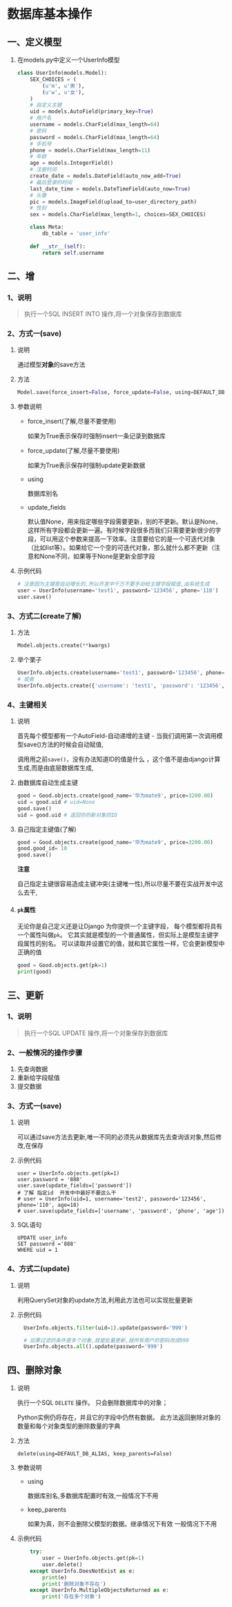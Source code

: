 # 数据库基本操作

## 一、定义模型

1. 在models.py中定义一个UserInfo模型

   ```python
   class UserInfo(models.Model):
       SEX_CHOICES = (
           (u'm', u'男'),
           (u'w', u'女'),
       )
       # 自定义主键
       uid = models.AutoField(primary_key=True)
       # 用户名
       username = models.CharField(max_length=64)
       # 密码
       password = models.CharField(max_length=64)
       # 手机号
       phone = models.CharField(max_length=11)
       # 年龄
       age = models.IntegerField()
       # 注册时间
       create_date = models.DateField(auto_now_add=True)
       # 最后登录的时间
       last_date_time = models.DateTimeField(auto_now=True)
       # 头像
       pic = models.ImageField(upload_to=user_directory_path)
       # 性别
       sex = models.CharField(max_length=1, choices=SEX_CHOICES)
   
       class Meta:
           db_table = 'user_info'
   	
       def __str__(self):
           return self.username
   
   ```

## 二、增

### 1、说明

> 执行一个SQL INSERT INTO  操作,将一个对象保存到数据库

### 2、方式一(save)

1. 说明

   通过模型**对象**的save方法

2. 方法

   ```python
   Model.save(force_insert=False, force_update=False, using=DEFAULT_DB_ALIAS, update_fields=None)
   ```

3. 参数说明

   - force_insert(了解,尽量不要使用)

     如果为True表示保存时强制insert一条记录到数据库

   - force_update(了解,尽量不要使用)

     如果为True表示保存时强制update更新数据

   - using

     数据库别名

   - update_fields

     默认值None，用来指定哪些字段需要更新，别的不更新。默认是None，这样所有字段都会更新一遍。有时候字段很多而我们只需要更新很少的字段，可以用这个参数来提高一下效率。注意要给它的是一个可迭代对象（比如list等）。如果给它一个空的可迭代对象，那么就什么都不更新（注意和None不同，如果等于None是更新全部字段

4. 示例代码

   ```python
   # 注意因为主键是自动增长的,所以开发中千万不要手动给主键字段赋值,由系统生成
   user = UserInfo(username='test1', password='123456', phone='110')
   user.save()
   ```

### 3、方式二(create了解)

1. 方法

   ```python
   Model.objects.create(**kwargs)
   ```

2. 举个栗子

   ```python
   UserInfo.objects.create(username='test1', password='123456', phone='110')
   # 或者
   UserInfo.objects.create({'username': 'test1', 'password': '123456', 'phone': '110'})
   ```

### 4、主键相关

1. 说明

   首先每个模型都有一个AutoField-自动递增的主键 - 当我们调用第一次调用模型save()方法的时候会自动赋值,

   调用用之前`save()`，没有办法知道ID的值是什么 ，这个值不是由django计算生成,而是由底层数据库生成,

2. 由数据库自动生成主键

   ```python
   good = Good.objects.create(good_name='华为mate9', price=3200.00)
   uid = good.uid # uid=None
   good.save()
   uid = good.uid # 返回你的新对象的ID
   ```

3. 自己指定主键值(了解)

   ```python
   good = Good.objects.create(good_name='华为mate9', price=3200.00)
   good.good_id= 10
   good.save()
   ```

   **注意**

   自己指定主键很容易造成主键冲突(主键唯一性),所以尽量不要在实战开发中这么去干,

4. #### `pk`属性

   无论你是自己定义还是让Django 为你提供一个主键字段， 每个模型都将具有一个属性叫做`pk`。 它其实就是模型的一个普通属性，但实际上是模型主键字段属性的别名。 可以读取并设置它的值，就和其它属性一样，它会更新模型中正确的值

   ```python
   good = Good.objects.get(pk=1)
   print(good)
   ```

## 三、更新

### 1、说明

> 执行一个SQL	UPDATE  操作,将一个对象保存到数据库

### 2、一般情况的操作步骤

1. 先查询数据
2. 重新给字段赋值
3. 提交数据

### 3、方式一(save)

1. 说明

   可以通过save方法去更新,唯一不同的必须先从数据库先去查询该对象,然后修改,在保存

2. 示例代码

   ```
   user = UserInfo.objects.get(pk=1)
   user.password = '888'
   user.save(update_fields=['password'])
   # 了解 指定id  开发中中最好不要这么干
   # user = UserInfo(uid=1, username='test2', password='123456', phone='110', age=18)
   # user.save(update_fields=['username', 'password', 'phone', 'age'])
   ```

3. SQL语句

   ```
   UPDATE user_info
   SET password ='888'
   WHERE uid = 1
   ```

### 4、方式二(update)

1. 说明

   利用QuerySet对象的update方法,利用此方法也可以实现批量更新

2. 示例代码

   ```python
     UserInfo.objects.filter(uid=1).update(password='999')
   ```

   ```python
     # 如果过滤的条件是多个对象,就是批量更新,就所有用户的密码改成999
     UserInfo.objects.all().update(password='999')
   ```

## 四、删除对象

1. 说明

   执行一个SQL `DELETE` 操作。 只会删除数据库中的对象； 

   Python实例仍将存在，并且它的字段中仍然有数据。 此方法返回删除对象的数量和每个对象类型的删除数量的字典

2. 方法

   ```
   delete(using=DEFAULT_DB_ALIAS, keep_parents=False)
   ```

3. 参数说明

   - using

     数据库别名,多数据库配置时有效,一般情况下不用

   - keep_parents

     如果为真，则不会删除父模型的数据。继承情况下有效 一般情况下不用

4. 示例代码

   ```python
       try:
           user = UserInfo.objects.get(pk=1)
           user.delete()
       except UserInfo.DoesNotExist as e:
           print(e)
           print('删除对象不存在')
       except UserInfo.MultipleObjectsReturned as e:
           print('存在多个对象')
   ```



